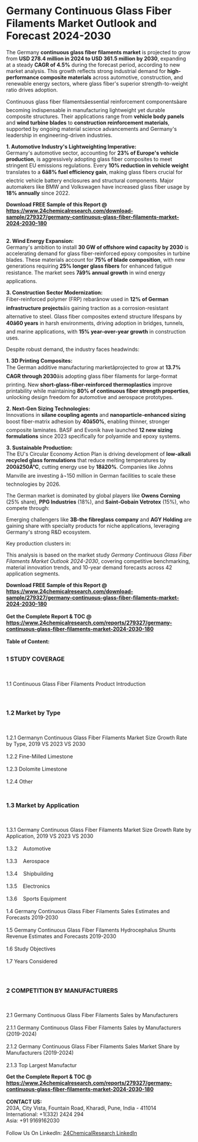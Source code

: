 <h1>Germany Continuous Glass Fiber Filaments Market Outlook and Forecast 2024-2030</h1><p>The Germany <strong>continuous glass fiber filaments market</strong> is projected to grow from <strong>USD 278.4 million in 2024 to USD 361.5 million by 2030</strong>, expanding at a steady <strong>CAGR of 4.5%</strong> during the forecast period, according to new market analysis. This growth reflects strong industrial demand for <strong>high-performance composite materials</strong> across automotive, construction, and renewable energy sectors, where glass fiber's superior strength-to-weight ratio drives adoption.</p><p>Continuous glass fiber filamentsâessential reinforcement componentsâare becoming indispensable in manufacturing lightweight yet durable composite structures. Their applications range from <strong>vehicle body panels</strong> and <strong>wind turbine blades</strong> to <strong>construction reinforcement materials</strong>, supported by ongoing material science advancements and Germany's leadership in engineering-driven industries.</p><p><strong>1. Automotive Industry's Lightweighting Imperative:</strong><br>
Germany's automotive sector, accounting for <strong>23% of Europe's vehicle production</strong>, is aggressively adopting glass fiber composites to meet stringent EU emissions regulations. Every <strong>10% reduction in vehicle weight</strong> translates to a <strong>6â8% fuel efficiency gain</strong>, making glass fibers crucial for electric vehicle battery enclosures and structural components. Major automakers like BMW and Volkswagen have increased glass fiber usage by <strong>18% annually</strong> since 2022.</p><div><b>Download FREE Sample of this Report @ 
            <a href="https://www.24chemicalresearch.com/download-sample/279327/germany-continuous-glass-fiber-filaments-market-2024-2030-180">
            https://www.24chemicalresearch.com/download-sample/279327/germany-continuous-glass-fiber-filaments-market-2024-2030-180</a></b></div><br><p><strong>2. Wind Energy Expansion:</strong><br>
Germany's ambition to install <strong>30 GW of offshore wind capacity by 2030</strong> is accelerating demand for glass fiber-reinforced epoxy composites in turbine blades. These materials account for <strong>75% of blade composition</strong>, with new generations requiring <strong>25% longer glass fibers</strong> for enhanced fatigue resistance. The market sees <strong>7â9% annual growth</strong> in wind energy applications.</p><p><strong>3. Construction Sector Modernization:</strong><br>
Fiber-reinforced polymer (FRP) rebarânow used in <strong>12% of German infrastructure projects</strong>âis gaining traction as a corrosion-resistant alternative to steel. Glass fiber composites extend structure lifespans by <strong>40â60 years</strong> in harsh environments, driving adoption in bridges, tunnels, and marine applications, with <strong>15% year-over-year growth</strong> in construction uses.</p><p>Despite robust demand, the industry faces headwinds:</p><p><strong>1. 3D Printing Composites:</strong><br>
The German additive manufacturing marketâprojected to grow at <strong>13.7% CAGR through 2030</strong>âis adopting glass fiber filaments for large-format printing. New <strong>short-glass-fiber-reinforced thermoplastics</strong> improve printability while maintaining <strong>80% of continuous fiber strength properties</strong>, unlocking design freedom for automotive and aerospace prototypes.</p><p><strong>2. Next-Gen Sizing Technologies:</strong><br>
Innovations in <strong>silane coupling agents</strong> and <strong>nanoparticle-enhanced sizing</strong> boost fiber-matrix adhesion by <strong>40â50%</strong>, enabling thinner, stronger composite laminates. BASF and Evonik have launched <strong>12 new sizing formulations</strong> since 2023 specifically for polyamide and epoxy systems.</p><p><strong>3. Sustainable Production:</strong><br>
The EU's Circular Economy Action Plan is driving development of <strong>low-alkali recycled glass formulations</strong> that reduce melting temperatures by <strong>200â250Â°C</strong>, cutting energy use by <strong>18â20%</strong>. Companies like Johns Manville are investing â¬150 million in German facilities to scale these technologies by 2026.</p><p>The German market is dominated by global players like <strong>Owens Corning</strong> (25% share), <strong>PPG Industries</strong> (18%), and <strong>Saint-Gobain Vetrotex</strong> (15%), who compete through:</p><p>Emerging challengers like <strong>3B-the fibreglass company</strong> and <strong>AGY Holding</strong> are gaining share with specialty products for niche applications, leveraging Germany's strong R&amp;D ecosystem.</p><p>Key production clusters in:</p><p>This analysis is based on the market study <em>Germany Continuous Glass Fiber Filaments Market Outlook 2024-2030</em>, covering competitive benchmarking, material innovation trends, and 10-year demand forecasts across 42 application segments.</p><div><b>Download FREE Sample of this Report @ 
            <a href="https://www.24chemicalresearch.com/download-sample/279327/germany-continuous-glass-fiber-filaments-market-2024-2030-180">
            https://www.24chemicalresearch.com/download-sample/279327/germany-continuous-glass-fiber-filaments-market-2024-2030-180</a></b></div><br><div><b>Get the Complete Report & TOC @ 
            <a href="https://www.24chemicalresearch.com/reports/279327/germany-continuous-glass-fiber-filaments-market-2024-2030-180">
            https://www.24chemicalresearch.com/reports/279327/germany-continuous-glass-fiber-filaments-market-2024-2030-180</a></b></div><br>
            <b>Table of Content:</b><p><h2><span style="font-size:16px"><strong>1 STUDY COVERAGE</strong></span></h2><br />
<p>1.1 Continuous Glass Fiber Filaments Product Introduction</p><br />
<h2><span style="font-size:16px"><strong>1.2 Market by Type</strong></span></h2><br />
<p>1.2.1 Germanyn Continuous Glass Fiber Filaments Market Size Growth Rate by Type, 2019 VS 2023 VS 2030<br /><br />
1.2.2 Fine-Milled Limestone&nbsp;&nbsp; &nbsp;<br /><br />
1.2.3 Dolomite Limestone<br /><br />
1.2.4 Other<br /><br />
<h2><span style="font-size:16px"><strong>1.3 Market by Application</strong></span></h2><br />
<p>1.3.1 Germany Continuous Glass Fiber Filaments Market Size Growth Rate by Application, 2019 VS 2023 VS 2030<br /><br />
1.3.2&nbsp;&nbsp; &nbsp;Automotive<br /><br />
1.3.3&nbsp;&nbsp; &nbsp;Aerospace<br /><br />
1.3.4&nbsp;&nbsp; &nbsp;Shipbuilding<br /><br />
1.3.5&nbsp;&nbsp; &nbsp;Electronics<br /><br />
1.3.6&nbsp;&nbsp; &nbsp;Sports Equipment<br /><br />
1.4 Germany Continuous Glass Fiber Filaments Sales Estimates and Forecasts 2019-2030<br /><br />
1.5 Germany Continuous Glass Fiber Filaments Hydrocephalus Shunts Revenue Estimates and Forecasts 2019-2030<br /><br />
1.6 Study Objectives<br /><br />
1.7 Years Considered</p><br />
<h2><span style="font-size:16px"><strong>2 COMPETITION BY MANUFACTURERS</strong></span></h2><br />
<p>2.1 Germany Continuous Glass Fiber Filaments Sales by Manufacturers<br /><br />
2.1.1 Germany Continuous Glass Fiber Filaments Sales by Manufacturers (2019-2024)<br /><br />
2.1.2 Germany Continuous Glass Fiber Filaments Sales Market Share by Manufacturers (2019-2024)<br /><br />
2.1.3 Top Largest Manufactur</p><div><b>Get the Complete Report & TOC @ 
            <a href="https://www.24chemicalresearch.com/reports/279327/germany-continuous-glass-fiber-filaments-market-2024-2030-180">
            https://www.24chemicalresearch.com/reports/279327/germany-continuous-glass-fiber-filaments-market-2024-2030-180</a></b></div><br><b>CONTACT US:</b><br>
            203A, City Vista, Fountain Road, Kharadi, Pune, India - 411014<br>
            International: +1(332) 2424 294<br>
            Asia: +91 9169162030 <br><br>
            Follow Us On LinkedIn: <a href="https://www.linkedin.com/company/24chemicalresearch/">24ChemicalResearch LinkedIn</a>